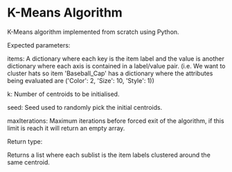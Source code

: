 # K-Means Algorithm

K-Means algorithm implemented from scratch using Python.

Expected parameters:

  items: A dictionary where each key is the item label and the value is another dictionary where each axis is contained in a label/value pair.
    (i.e. We want to cluster hats so item 'Baseball_Cap' has a dictionary where the attributes being evaluated are ('Color': 2, 'Size': 10, 'Style': 1))
    
  k: Number of centroids to be initialised.
  
  seed: Seed used to randomly pick the initial centroids.
  
  maxIterations: Maximum iterations before forced exit of the algorithm, if this limit is reach it will return an empty array.
  
  
Return type:

  Returns a list where each sublist is the item labels clustered around the same centroid.
